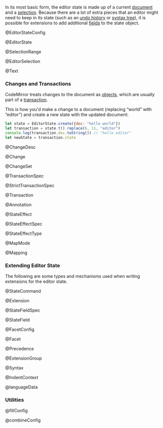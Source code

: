 In its most basic form, the editor state is made up of a current <a
href="#state.EditorState.doc">document</a> and a <a
href="#state.EditorState.selection">selection</a>. Because there are a
lot of extra pieces that an editor might need to keep in its state
(such as an <a href="#history">undo history</a> or <a
href="#state.Syntax">syntax tree</a>), it is possible for extensions
to add additional <a href="#state.StateField">fields</a> to the state
object.

@EditorStateConfig

@EditorState

@SelectionRange

@EditorSelection

@Text

### Changes and Transactions

CodeMirror treats changes to the document as [objects](#state.Change),
which are usually part of a [transaction](#state.Transaction).

This is how you'd make a change to a document (replacing “world” with
“editor”) and create a new state with the updated document:

```javascript
let state = EditorState.create({doc: "hello world"})
let transaction = state.t().replace(6, 11, "editor")
console.log(transaction.doc.toString()) // "hello editor"
let newState = transaction.state
```

@ChangeDesc

@Change

@ChangeSet

@TransactionSpec

@StrictTransactionSpec

@Transaction

@Annotation

@StateEffect

@StateEffectSpec

@StateEffectType

@MapMode

@Mapping

### Extending Editor State

The following are some types and mechanisms used when writing
extensions for the editor state.

@StateCommand

@Extension

@StateFieldSpec

@StateField

@FacetConfig

@Facet

@Precedence

@ExtensionGroup

@Syntax

@IndentContext

@languageData

### Utilities

@fillConfig

@combineConfig